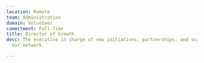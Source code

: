 ```yaml
---
location: Remote
team: Administration
domain: Volunteer
commitment: Full-Time
title: Director of Growth
desc: The executive in charge of new initiatives, partnerships, and scaling across
  our network.

---
```

